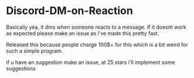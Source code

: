 # Discord-DM-on-Reaction

Basically yea, it dms when someone reacts to a message. If it doesnt work as expected please make an issue as i've made this pretty fast.

Released this because people charge 100$+ for this which is a bit weird for such a simple program.

if u have an suggestion make an issue, at 25 stars i'll implement some suggestions 
